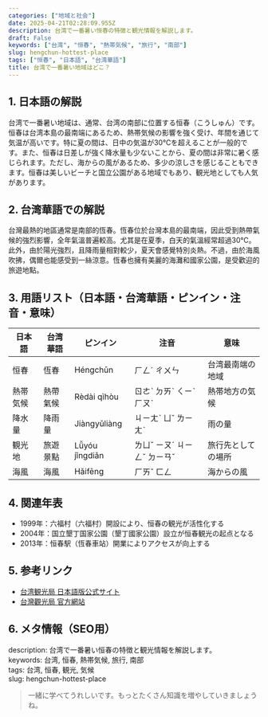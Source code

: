 ```yaml
---
categories: ["地域と社会"]
date: 2025-04-21T02:28:09.955Z
description: 台湾で一番暑い恒春の特徴と観光情報を解説します。
draft: False
keywords: ["台湾", "恒春", "熱帯気候", "旅行", "南部"]
slug: hengchun-hottest-place
tags: ["恒春", "日本語", "台湾華語"]
title: 台湾で一番暑い地域はどこ？
---
```




## 1. 日本語の解説  
台湾で一番暑い地域は、通常、台湾の南部に位置する恒春（こうしゅん）です。恒春は台湾本島の最南端にあるため、熱帯気候の影響を強く受け、年間を通じて気温が高いです。特に夏の間は、日中の気温が30℃を超えることが一般的です。また、恒春は日差しが強く降水量も少ないことから、夏の間は非常に暑く感じられます。ただし、海からの風があるため、多少の涼しさを感じることもできます。恒春は美しいビーチと国立公園がある地域でもあり、観光地としても人気があります。

## 2. 台湾華語での解説  
台灣最熱的地區通常是南部的恆春。恆春位於台灣本島的最南端，因此受到熱帶氣候的強烈影響，全年氣溫普遍較高。尤其是在夏季，白天的氣溫經常超過30℃。此外，由於陽光強烈，且降雨量相對較少，夏天會感覺特別炎熱。不過，由於海風吹拂，偶爾也能感受到一絲涼意。恆春也擁有美麗的海灘和國家公園，是受歡迎的旅遊地點。

## 3. 用語リスト（日本語・台湾華語・ピンイン・注音・意味）  
| 日本語 | 台湾華語 | ピンイン | 注音 | 意味 |
| --- | --- | --- | --- | --- |
| 恒春 | 恆春 | Héngchūn | ㄏㄥˊ ㄔㄨㄣ | 台湾最南端の地域 |
| 熱帯気候 | 熱帶氣候 | Rèdài qìhòu | ㄖㄜˋ ㄉㄞˋ ㄑㄧˋ ㄏㄡˋ | 熱帯地方の気候 |
| 降水量 | 降雨量 | Jiàngyǔliàng | ㄐㄧㄤˋ ㄩˇ ㄌㄧㄤˋ | 雨の量 |
| 観光地 | 旅遊景點 | Lǚyóu jǐngdiǎn | ㄌㄩˇ ㄧㄡˊ ㄐㄧㄥˇ ㄉㄧㄢˇ | 旅行先としての場所 |
| 海風 | 海風 | Hǎifēng | ㄏㄞˇ ㄈㄥ | 海からの風 |

## 4. 関連年表  
- 1999年：六福村（六福村）開設により、恒春の観光が活性化する  
- 2004年：国立墾丁国家公園（墾丁國家公園）設立が恒春観光の起点となる  
- 2013年：恒春駅（恆春車站）開業によりアクセスが向上する  

## 5. 参考リンク  
- [台湾観光局 日本語版公式サイト](https://jp.taiwan.net.tw/)
- [台灣觀光局 官方網站](https://www.taiwan.net.tw/)

## 6. メタ情報（SEO用）  
description: 台湾で一番暑い恒春の特徴と観光情報を解説します。  
keywords: 台湾, 恒春, 熱帯気候, 旅行, 南部  
tags: 台湾, 恒春, 観光, 気候  
slug: hengchun-hottest-place

> 一緒に学べてうれしいです。もっとたくさん知識を増やしていきましょうね。